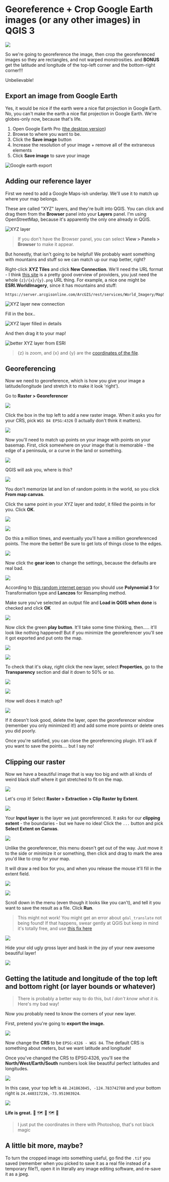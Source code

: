 # Georeference + Crop Google Earth images (or any other images) in QGIS 3

![](images/output.jpg)

So we're going to georeference the image, then crop the georeferenced images so they are rectangles, and not warped monstrosities. and **BONUS** get the latitude and longitude of the top-left corner and the bottom-right corner!!! 

Unbelievable!

## Export an image from Google Earth

Yes, it would be nice if the earth were a nice flat projection in Google Earth. No, you can't make the earth a nice flat projection in Google Earth. We're globes-only now, because that's life.

1. Open Google Earth Pro ([the desktop version](https://www.google.com/earth/versions/#earth-pro))
2. Browse to where you want to be.
3. Click the **Save image** button
4. Increase the resolution of your image + remove all of the extraneous elements
5. Click **Save image** to save your image

![Google earth export](images/00-google-earth.png)

## Adding our reference layer

First we need to add a Google Maps-ish underlay. We'll use it to match up where your map belongs.

These are called "XYZ" layers, and they're built into QGIS. You can click and drag them from the **Browser** panel into your **Layers** panel. I'm using OpenStreetMap, because it's apparently the only one already in QGIS.

![XYZ layer](images/01-xyz.png)

> If you don't have the Browser panel, you can select **View > Panels > Browser** to make it appear.

But honestly, that isn't going to be helpful! We probably want something with mountains and stuff so we can match up our map better, right?

Right-click **XYZ Tiles** and click **New Connection**. We'll need the URL format - I think [this site](https://leaflet-extras.github.io/leaflet-providers/preview/) is a pretty good overview of providers, you just need the whole `{z}/{x}/{y}.png` URL thing. For example, a nice one might be **ESRI.WorldImagery**, since it has mountains and stuff:

```
https://server.arcgisonline.com/ArcGIS/rest/services/World_Imagery/MapServer/tile/{z}/{y}/{x}
```

![XYZ layer new connection](images/01-xyz-new-connection.png)

Fill in the box..

![XYZ layer filled in details](images/01-xyz-filled.png)

And then drag it to your map!

![better XYZ layer from ESRI](images/01-xyz-better.png)

> {z} is zoom, and {x} and {y} are the [coordinates of the file](https://developers.google.com/maps/documentation/javascript/coordinates#tile-coordinates).

## Georeferencing

Now we need to georeference, which is how you give your image a latitude/longitude (and stretch it to make it look 'right').

Go to **Raster > Georeferencer**

![](images/02-georef.png)

Click the box in the top left to add a new raster image. When it asks you for your CRS, pick `WGS 84 EPSG:4326` (I actually don't think it matters).

![](images/02-add-raster.png)

Now you'll need to match up points on your image with points on your basemap. First, click somewhere on your image that is memorable - the edge of a peninsula, or a curve in the land or something.

![](images/02-click-1.png)

QGIS will ask you, where is this?

![](images/02-map-coords.png)

You don't memorize lat and lon of random points in the world, so you click **From map canvas**.

Click the same point in your XYZ layer and _tada!_, it filled the points in for you. Click **OK**.

![](images/02-click-2.png)

![](images/02-post-click.png)

Do this a million times, and eventually you'll have a million georeferenced points. The more the better! Be sure to get lots of things close to the edges.

![](images/02-lots-of-points.png)

Now click the **gear icon** to change the settings, because the defaults are real bad.

![](images/02-gear.png)

According to [this random internet person](https://ieqgis.wordpress.com/2014/05/22/how-to-georeference-a-map-in-qgis/) you should use **Polynomial 3** for Transformation type and **Lanczos** for Resampling method.

Make sure you've selected an output file and **Load in QGIS when done** is checked and click **OK**

![](images/02-settings.png)

Now click the green **play button**. It'll take some time thinking, then..... it'll look like nothing happened! But if you minimize the georeferencer you'll see it got exported and put onto the map.

![](images/02-play.png)

![](images/02-played.png)

To check that it's okay, right click the new layer, select **Properties**, go to the **Transparency** section and dial it down to 50% or so.

![](images/02-properties.png)

![](images/02-transparency.png)

How well does it match up?

![](images/02-matched.png)

If it doesn't look good, delete the layer, open the georeferencer window (remember you only minimized it!) and add some more points or delete ones you did poorly.

Once you're satisfied, you can close the georeferencing plugin. It'll ask if you want to save the points.... but I say no!

## Clipping our raster

Now we have a beautiful image that is way too big and with all kinds of weird black stuff where it got stretched to fit on the map.

![](images/03-black-stuff.png)

Let's crop it! Select **Raster > Extraction > Clip Raster by Extent**.

![](images/03-clip-menu.png)

Your **Input layer** is the layer we just georeferenced. It asks for our **clipping extent** - the boundaries - but we have no idea! Click the `...` button and pick **Select Extent on Canvas**.

![](images/03-extent-on-canvas.png)

Unlike the georeferencer, this menu doesn't get out of the way. Just move it to the side or minimize it or something, then click and drag to mark the area you'd like to crop for your map.

It will draw a red box for you, and when you release the mouse it'll fill in the extent field.

![](images/03-click-drag.png)

![](images/03-extent-menu.png)

Scroll down in the menu (even though it looks like you can't), and tell it you want to save the result as a file. Click **Run**.

> This might not work! You might get an error about `gdal_translate` not being found! If that happens, swear gently at QGIS but keep in mind it's totally free, and use [this fix here](https://gis.stackexchange.com/a/277398)

![](images/03-scroll-file.png)

Hide your old ugly gross layer and bask in the joy of your new awesome beautiful layer!

![](images/03-beautiful-layer.png)

## Getting the latitude and longitude of the top left and bottom right (or layer bounds or whatever)

> There is probably a better way to do this, but *I don't know what it is.* Here's my bad way!

Now you probably need to know the corners of your new layer.

First, pretend you're going to **export the image.**

![](images/04-export.png)

Now change the **CRS** to be `EPSG:4326 - WGS 84`. The default CRS is something about meters, but we want latitude and longitude!

Once you've changed the CRS to EPSG:4326, you'll see the **North/West/Earth/South** numbers look like beautiful perfect latitudes and longitudes.

![](images/04-export-menu.png)

In this case, your top left is `48.241863045, -124.783742788` and your bottom right is `24.440317236,-73.951903924`.

![](images/output-neat.jpg)

**Life is great.** 🎉 🗺 🎉 🗺 🎉

> I just put the coordinates in there with Photoshop, that's not black magic

## A little bit more, maybe?

To turn the cropped image into something useful, go find the `.tif` you saved (remember when you picked to save it as a real file instead of a temporary file?), open it in literally any image editing software, and re-save it as a jpeg.